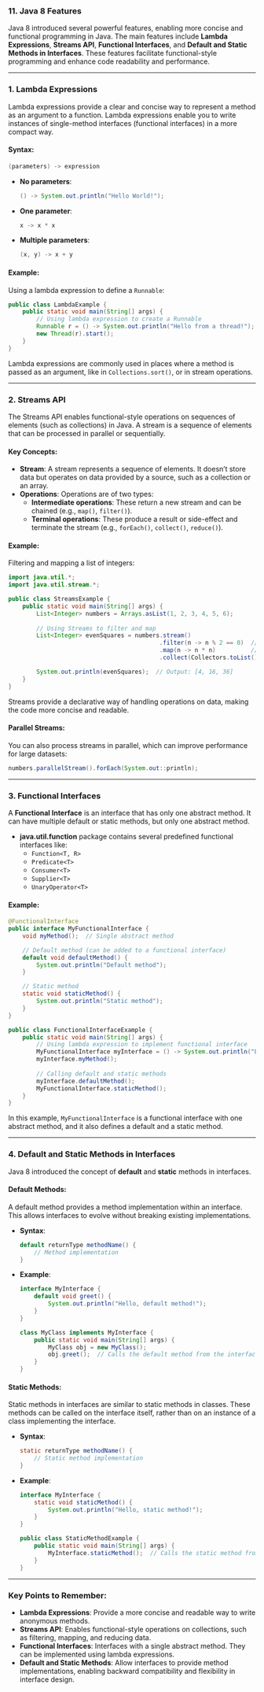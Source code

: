 
### **11. Java 8 Features**

Java 8 introduced several powerful features, enabling more concise and functional programming in Java. The main features include **Lambda Expressions**, **Streams API**, **Functional Interfaces**, and **Default and Static Methods in Interfaces**. These features facilitate functional-style programming and enhance code readability and performance.

---

### **1. Lambda Expressions**

Lambda expressions provide a clear and concise way to represent a method as an argument to a function. Lambda expressions enable you to write instances of single-method interfaces (functional interfaces) in a more compact way.

#### **Syntax**:
```java
(parameters) -> expression
```

- **No parameters**:
  ```java
  () -> System.out.println("Hello World!");
  ```

- **One parameter**:
  ```java
  x -> x * x
  ```

- **Multiple parameters**:
  ```java
  (x, y) -> x + y
  ```

#### **Example**:
Using a lambda expression to define a `Runnable`:
```java
public class LambdaExample {
    public static void main(String[] args) {
        // Using lambda expression to create a Runnable
        Runnable r = () -> System.out.println("Hello from a thread!");
        new Thread(r).start();
    }
}
```

Lambda expressions are commonly used in places where a method is passed as an argument, like in `Collections.sort()`, or in stream operations.

---

### **2. Streams API**

The Streams API enables functional-style operations on sequences of elements (such as collections) in Java. A stream is a sequence of elements that can be processed in parallel or sequentially.

#### **Key Concepts**:
- **Stream**: A stream represents a sequence of elements. It doesn’t store data but operates on data provided by a source, such as a collection or an array.
- **Operations**: Operations are of two types:
  - **Intermediate operations**: These return a new stream and can be chained (e.g., `map()`, `filter()`).
  - **Terminal operations**: These produce a result or side-effect and terminate the stream (e.g., `forEach()`, `collect()`, `reduce()`).

#### **Example**:
Filtering and mapping a list of integers:
```java
import java.util.*;
import java.util.stream.*;

public class StreamsExample {
    public static void main(String[] args) {
        List<Integer> numbers = Arrays.asList(1, 2, 3, 4, 5, 6);
        
        // Using Streams to filter and map
        List<Integer> evenSquares = numbers.stream()
                                           .filter(n -> n % 2 == 0)  // Filter even numbers
                                           .map(n -> n * n)          // Square each number
                                           .collect(Collectors.toList()); // Collect results into a list

        System.out.println(evenSquares);  // Output: [4, 16, 36]
    }
}
```

Streams provide a declarative way of handling operations on data, making the code more concise and readable.

#### **Parallel Streams**:
You can also process streams in parallel, which can improve performance for large datasets:
```java
numbers.parallelStream().forEach(System.out::println);
```

---

### **3. Functional Interfaces**

A **Functional Interface** is an interface that has only one abstract method. It can have multiple default or static methods, but only one abstract method.

- **java.util.function** package contains several predefined functional interfaces like:
  - `Function<T, R>`
  - `Predicate<T>`
  - `Consumer<T>`
  - `Supplier<T>`
  - `UnaryOperator<T>`
  
#### **Example**:
```java
@FunctionalInterface
public interface MyFunctionalInterface {
    void myMethod();  // Single abstract method

    // Default method (can be added to a functional interface)
    default void defaultMethod() {
        System.out.println("Default method");
    }

    // Static method
    static void staticMethod() {
        System.out.println("Static method");
    }
}

public class FunctionalInterfaceExample {
    public static void main(String[] args) {
        // Using lambda expression to implement functional interface
        MyFunctionalInterface myInterface = () -> System.out.println("Lambda expression in action!");
        myInterface.myMethod();
        
        // Calling default and static methods
        myInterface.defaultMethod();
        MyFunctionalInterface.staticMethod();
    }
}
```

In this example, `MyFunctionalInterface` is a functional interface with one abstract method, and it also defines a default and a static method.

---

### **4. Default and Static Methods in Interfaces**

Java 8 introduced the concept of **default** and **static** methods in interfaces.

#### **Default Methods**:
A default method provides a method implementation within an interface. This allows interfaces to evolve without breaking existing implementations.

- **Syntax**:
  ```java
  default returnType methodName() {
      // Method implementation
  }
  ```

- **Example**:
  ```java
  interface MyInterface {
      default void greet() {
          System.out.println("Hello, default method!");
      }
  }

  class MyClass implements MyInterface {
      public static void main(String[] args) {
          MyClass obj = new MyClass();
          obj.greet();  // Calls the default method from the interface
      }
  }
  ```

#### **Static Methods**:
Static methods in interfaces are similar to static methods in classes. These methods can be called on the interface itself, rather than on an instance of a class implementing the interface.

- **Syntax**:
  ```java
  static returnType methodName() {
      // Static method implementation
  }
  ```

- **Example**:
  ```java
  interface MyInterface {
      static void staticMethod() {
          System.out.println("Hello, static method!");
      }
  }

  public class StaticMethodExample {
      public static void main(String[] args) {
          MyInterface.staticMethod();  // Calls the static method from the interface
      }
  }
  ```

---

### **Key Points to Remember:**

- **Lambda Expressions**: Provide a more concise and readable way to write anonymous methods.
- **Streams API**: Enables functional-style operations on collections, such as filtering, mapping, and reducing data.
- **Functional Interfaces**: Interfaces with a single abstract method. They can be implemented using lambda expressions.
- **Default and Static Methods**: Allow interfaces to provide method implementations, enabling backward compatibility and flexibility in interface design.
